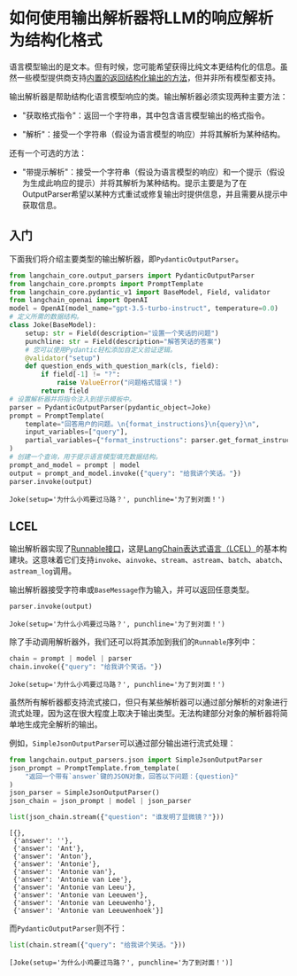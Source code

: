 # 如何使用输出解析器将LLM的响应解析为结构化格式

语言模型输出的是文本。但有时候，您可能希望获得比纯文本更结构化的信息。虽然一些模型提供商支持[内置的返回结构化输出的方法](/docs/how_to/structured_output)，但并非所有模型都支持。

输出解析器是帮助结构化语言模型响应的类。输出解析器必须实现两种主要方法：

- "获取格式指令"：返回一个字符串，其中包含语言模型输出的格式指令。

- "解析"：接受一个字符串（假设为语言模型的响应）并将其解析为某种结构。

还有一个可选的方法：

- "带提示解析"：接受一个字符串（假设为语言模型的响应）和一个提示（假设为生成此响应的提示）并将其解析为某种结构。提示主要是为了在OutputParser希望以某种方式重试或修复输出时提供信息，并且需要从提示中获取信息。

## 入门

下面我们将介绍主要类型的输出解析器，即`PydanticOutputParser`。

```python
from langchain_core.output_parsers import PydanticOutputParser
from langchain_core.prompts import PromptTemplate
from langchain_core.pydantic_v1 import BaseModel, Field, validator
from langchain_openai import OpenAI
model = OpenAI(model_name="gpt-3.5-turbo-instruct", temperature=0.0)
# 定义所需的数据结构。
class Joke(BaseModel):
    setup: str = Field(description="设置一个笑话的问题")
    punchline: str = Field(description="解答笑话的答案")
    # 您可以使用Pydantic轻松添加自定义验证逻辑。
    @validator("setup")
    def question_ends_with_question_mark(cls, field):
        if field[-1] != "?":
            raise ValueError("问题格式错误！")
        return field
# 设置解析器并将指令注入到提示模板中。
parser = PydanticOutputParser(pydantic_object=Joke)
prompt = PromptTemplate(
    template="回答用户的问题。\n{format_instructions}\n{query}\n",
    input_variables=["query"],
    partial_variables={"format_instructions": parser.get_format_instructions()},
)
# 创建一个查询，用于提示语言模型填充数据结构。
prompt_and_model = prompt | model
output = prompt_and_model.invoke({"query": "给我讲个笑话。"})
parser.invoke(output)
```

```output
Joke(setup='为什么小鸡要过马路？', punchline='为了到对面！')
```

## LCEL

输出解析器实现了[Runnable接口](/docs/concepts#interface)，这是[LangChain表达式语言（LCEL）](/docs/concepts#langchain-expression-language)的基本构建块。这意味着它们支持`invoke`、`ainvoke`、`stream`、`astream`、`batch`、`abatch`、`astream_log`调用。

输出解析器接受字符串或`BaseMessage`作为输入，并可以返回任意类型。

```python
parser.invoke(output)
```

```output
Joke(setup='为什么小鸡要过马路？', punchline='为了到对面！')
```

除了手动调用解析器外，我们还可以将其添加到我们的`Runnable`序列中：

```python
chain = prompt | model | parser
chain.invoke({"query": "给我讲个笑话。"})
```

```output
Joke(setup='为什么小鸡要过马路？', punchline='为了到对面！')
```

虽然所有解析器都支持流式接口，但只有某些解析器可以通过部分解析的对象进行流式处理，因为这在很大程度上取决于输出类型。无法构建部分对象的解析器将简单地生成完全解析的输出。

例如，`SimpleJsonOutputParser`可以通过部分输出进行流式处理：

```python
from langchain.output_parsers.json import SimpleJsonOutputParser
json_prompt = PromptTemplate.from_template(
    "返回一个带有`answer`键的JSON对象，回答以下问题：{question}"
)
json_parser = SimpleJsonOutputParser()
json_chain = json_prompt | model | json_parser
```

```python
list(json_chain.stream({"question": "谁发明了显微镜？"}))
```

```output
[{},
 {'answer': ''},
 {'answer': 'Ant'},
 {'answer': 'Anton'},
 {'answer': 'Antonie'},
 {'answer': 'Antonie van'},
 {'answer': 'Antonie van Lee'},
 {'answer': 'Antonie van Leeu'},
 {'answer': 'Antonie van Leeuwen'},
 {'answer': 'Antonie van Leeuwenho'},
 {'answer': 'Antonie van Leeuwenhoek'}]
```

而`PydanticOutputParser`则不行：

```python
list(chain.stream({"query": "给我讲个笑话。"}))
```

```output
[Joke(setup='为什么小鸡要过马路？', punchline='为了到对面！')]
```